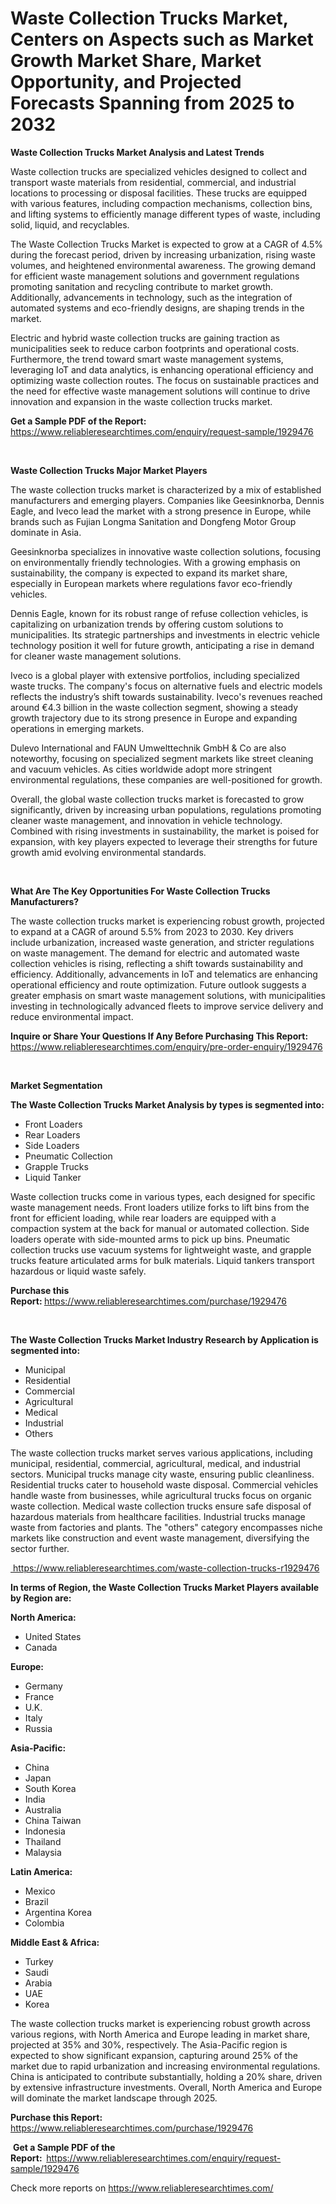 <p><h1>Waste Collection Trucks Market, Centers on Aspects such as Market Growth Market Share, Market Opportunity, and Projected Forecasts Spanning from 2025 to 2032</h1></p><p><strong>Waste Collection Trucks Market Analysis and Latest Trends</strong></p>
<p><p>Waste collection trucks are specialized vehicles designed to collect and transport waste materials from residential, commercial, and industrial locations to processing or disposal facilities. These trucks are equipped with various features, including compaction mechanisms, collection bins, and lifting systems to efficiently manage different types of waste, including solid, liquid, and recyclables.</p><p>The Waste Collection Trucks Market is expected to grow at a CAGR of 4.5% during the forecast period, driven by increasing urbanization, rising waste volumes, and heightened environmental awareness. The growing demand for efficient waste management solutions and government regulations promoting sanitation and recycling contribute to market growth. Additionally, advancements in technology, such as the integration of automated systems and eco-friendly designs, are shaping trends in the market. </p><p>Electric and hybrid waste collection trucks are gaining traction as municipalities seek to reduce carbon footprints and operational costs. Furthermore, the trend toward smart waste management systems, leveraging IoT and data analytics, is enhancing operational efficiency and optimizing waste collection routes. The focus on sustainable practices and the need for effective waste management solutions will continue to drive innovation and expansion in the waste collection trucks market.</p></p>
<p><strong>Get a Sample PDF of the Report:&nbsp;</strong> <a href="https://www.reliableresearchtimes.com/enquiry/request-sample/1929476?utm_campaign=2186&utm_medium=2&utm_source=Github&utm_content=ia&utm_term=29032025&utm_id=waste-collection-trucks">https://www.reliableresearchtimes.com/enquiry/request-sample/1929476</a></p>
<p>&nbsp;</p>
<p><strong>Waste Collection Trucks Major Market Players</strong></p>
<p><p>The waste collection trucks market is characterized by a mix of established manufacturers and emerging players. Companies like Geesinknorba, Dennis Eagle, and Iveco lead the market with a strong presence in Europe, while brands such as Fujian Longma Sanitation and Dongfeng Motor Group dominate in Asia. </p><p>Geesinknorba specializes in innovative waste collection solutions, focusing on environmentally friendly technologies. With a growing emphasis on sustainability, the company is expected to expand its market share, especially in European markets where regulations favor eco-friendly vehicles.</p><p>Dennis Eagle, known for its robust range of refuse collection vehicles, is capitalizing on urbanization trends by offering custom solutions to municipalities. Its strategic partnerships and investments in electric vehicle technology position it well for future growth, anticipating a rise in demand for cleaner waste management solutions.</p><p>Iveco is a global player with extensive portfolios, including specialized waste trucks. The company's focus on alternative fuels and electric models reflects the industry’s shift towards sustainability. Iveco's revenues reached around €4.3 billion in the waste collection segment, showing a steady growth trajectory due to its strong presence in Europe and expanding operations in emerging markets.</p><p>Dulevo International and FAUN Umwelttechnik GmbH & Co are also noteworthy, focusing on specialized segment markets like street cleaning and vacuum vehicles. As cities worldwide adopt more stringent environmental regulations, these companies are well-positioned for growth.</p><p>Overall, the global waste collection trucks market is forecasted to grow significantly, driven by increasing urban populations, regulations promoting cleaner waste management, and innovation in vehicle technology. Combined with rising investments in sustainability, the market is poised for expansion, with key players expected to leverage their strengths for future growth amid evolving environmental standards.</p></p>
<p>&nbsp;</p>
<p><strong>What Are The Key Opportunities For Waste Collection Trucks Manufacturers?</strong></p>
<p><p>The waste collection trucks market is experiencing robust growth, projected to expand at a CAGR of around 5.5% from 2023 to 2030. Key drivers include urbanization, increased waste generation, and stricter regulations on waste management. The demand for electric and automated waste collection vehicles is rising, reflecting a shift towards sustainability and efficiency. Additionally, advancements in IoT and telematics are enhancing operational efficiency and route optimization. Future outlook suggests a greater emphasis on smart waste management solutions, with municipalities investing in technologically advanced fleets to improve service delivery and reduce environmental impact.</p></p>
<p><strong>Inquire or Share Your Questions If Any Before Purchasing This Report:</strong> <a href="https://www.reliableresearchtimes.com/enquiry/pre-order-enquiry/1929476?utm_campaign=2186&utm_medium=2&utm_source=Github&utm_content=ia&utm_term=29032025&utm_id=waste-collection-trucks">https://www.reliableresearchtimes.com/enquiry/pre-order-enquiry/1929476</a></p>
<p>&nbsp;</p>
<p><strong>Market Segmentation</strong></p>
<p><strong>The Waste Collection Trucks Market Analysis by types is segmented into:</strong></p>
<p><ul><li>Front Loaders</li><li>Rear Loaders</li><li>Side Loaders</li><li>Pneumatic Collection</li><li>Grapple Trucks</li><li>Liquid Tanker</li></ul></p>
<p><p>Waste collection trucks come in various types, each designed for specific waste management needs. Front loaders utilize forks to lift bins from the front for efficient loading, while rear loaders are equipped with a compaction system at the back for manual or automated collection. Side loaders operate with side-mounted arms to pick up bins. Pneumatic collection trucks use vacuum systems for lightweight waste, and grapple trucks feature articulated arms for bulk materials. Liquid tankers transport hazardous or liquid waste safely.</p></p>
<p><strong>Purchase this Report:&nbsp;</strong><a href="https://www.reliableresearchtimes.com/purchase/1929476?utm_campaign=2186&utm_medium=2&utm_source=Github&utm_content=ia&utm_term=29032025&utm_id=waste-collection-trucks">https://www.reliableresearchtimes.com/purchase/1929476</a></p>
<p>&nbsp;</p>
<p><strong>The Waste Collection Trucks Market Industry Research by Application is segmented into:</strong></p>
<p><ul><li>Municipal</li><li>Residential</li><li>Commercial</li><li>Agricultural</li><li>Medical</li><li>Industrial</li><li>Others</li></ul></p>
<p><p>The waste collection trucks market serves various applications, including municipal, residential, commercial, agricultural, medical, and industrial sectors. Municipal trucks manage city waste, ensuring public cleanliness. Residential trucks cater to household waste disposal. Commercial vehicles handle waste from businesses, while agricultural trucks focus on organic waste collection. Medical waste collection trucks ensure safe disposal of hazardous materials from healthcare facilities. Industrial trucks manage waste from factories and plants. The "others" category encompasses niche markets like construction and event waste management, diversifying the sector further.</p></p>
<p><a href="https://www.reliableresearchtimes.com/waste-collection-trucks-r1929476?utm_campaign=2186&utm_medium=2&utm_source=Github&utm_content=ia&utm_term=29032025&utm_id=waste-collection-trucks">&nbsp;https://www.reliableresearchtimes.com/waste-collection-trucks-r1929476</a></p>
<p><strong>In terms of Region, the Waste Collection Trucks Market Players available by Region are:</strong></p>
<p>
    <p> <strong> North America: </strong>
        <ul>
            <li>United States</li>
            <li>Canada</li>
        </ul>
        </p> 
    <p> <strong> Europe: </strong>
        <ul>
            <li>Germany</li>
            <li>France</li>
            <li>U.K.</li>
            <li>Italy</li>
            <li>Russia</li>
        </ul>
        </p> 
    <p> <strong> Asia-Pacific: </strong>
        <ul>
            <li>China</li>
            <li>Japan</li>
            <li>South Korea</li>
            <li>India</li>
            <li>Australia</li>
            <li>China Taiwan</li>
            <li>Indonesia</li>
            <li>Thailand</li>
            <li>Malaysia</li>
        </ul>
        </p> 
    <p> <strong> Latin America: </strong>
        <ul>
            <li>Mexico</li>
            <li>Brazil</li>
            <li>Argentina Korea</li>
            <li>Colombia</li>
        </ul>
        </p> 
    <p> <strong> Middle East & Africa: </strong>
        <ul>
            <li>Turkey</li>
            <li>Saudi</li>
            <li>Arabia</li>
            <li>UAE</li>
            <li>Korea</li>
        </ul>
    </p>
    </p>
<p><p>The waste collection trucks market is experiencing robust growth across various regions, with North America and Europe leading in market share, projected at 35% and 30%, respectively. The Asia-Pacific region is expected to show significant expansion, capturing around 25% of the market due to rapid urbanization and increasing environmental regulations. China is anticipated to contribute substantially, holding a 20% share, driven by extensive infrastructure investments. Overall, North America and Europe will dominate the market landscape through 2025.</p></p>
<p><strong>Purchase this Report: </strong><a href="https://www.reliableresearchtimes.com/purchase/1929476?utm_campaign=2186&utm_medium=2&utm_source=Github&utm_content=ia&utm_term=29032025&utm_id=waste-collection-trucks">https://www.reliableresearchtimes.com/purchase/1929476</a></p>
<p>&nbsp;<strong>Get a Sample PDF of the Report:&nbsp;&nbsp;</strong><a href="https://www.reliableresearchtimes.com/enquiry/request-sample/1929476?utm_campaign=2186&utm_medium=2&utm_source=Github&utm_content=ia&utm_term=29032025&utm_id=waste-collection-trucks">https://www.reliableresearchtimes.com/enquiry/request-sample/1929476</a></p>
<p><strong></strong></p>
<p>Check more reports on <a href="https://www.reliableresearchtimes.com/?utm_campaign=2186&utm_medium=2&utm_source=Github&utm_content=ia&utm_term=29032025&utm_id=waste-collection-trucks">https://www.reliableresearchtimes.com/</a></p>